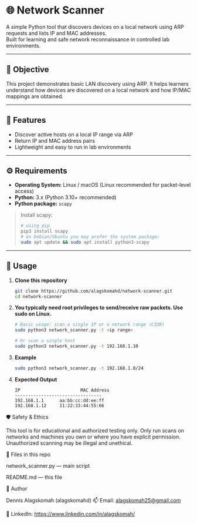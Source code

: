 # 🌐 Network Scanner

A simple Python tool that discovers devices on a local network using ARP requests and lists IP and MAC addresses.  
Built for learning and safe network reconnaissance in controlled lab environments.

---

## 🎯 Objective
This project demonstrates basic LAN discovery using ARP. It helps learners understand how devices are discovered on a local network and how IP/MAC mappings are obtained.

---

## 🧩 Features
- Discover active hosts on a local IP range via ARP
- Return IP and MAC address pairs
- Lightweight and easy to run in lab environments

---

## ⚙️ Requirements
- **Operating System:** Linux / macOS (Linux recommended for packet-level access)  
- **Python:** 3.x (Python 3.10+ recommended)  
- **Python package:** `scapy`

> Install scapy:
> ```bash
> # using pip
> pip3 install scapy
> # on Debian/Ubuntu you may prefer the system package:
> sudo apt update && sudo apt install python3-scapy
> ```

---

## 🚀 Usage

1. **Clone this repository**
   ```bash
   git clone https://github.com/alagskomahd/network-scanner.git
   cd network-scanner
   
2. **You typically need root privileges to send/receive raw packets. Use sudo on Linux.**
   ```bash
   # Basic usage: scan a single IP or a network range (CIDR)
   sudo python3 network_scanner.py -t <ip range>

   # Or scan a single host
   sudo python3 network_scanner.py -t 192.168.1.10

3. **Example**
   ```bash
   sudo python3 network_scanner.py -t 192.168.1.0/24
   
3. **Expected Output**
   ```pgsql
   IP				        MAC Address
   ---------------------------------
   192.168.1.1		aa:bb:cc:dd:ee:ff
   192.168.1.12		11:22:33:44:55:66

🛡️ Safety & Ethics

This tool is for educational and authorized testing only. Only run scans on networks and machines you own or where you have explicit permission. Unauthorized scanning may be illegal and unethical.

🧾 Files in this repo

network_scanner.py — main script

README.md — this file

👤 Author

Dennis Alagskomah (alagskomahd)
📫 Email: alagskomah25@gmail.com

🔗 LinkedIn: https://www.linkedin.com/in/alagskomah/

